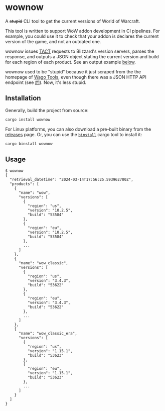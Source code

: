# wownow

A ~~stupid~~ CLI tool to get the current versions of World of Warcraft.

This tool is written to support WoW addon development in CI pipelines. For
example, you could use it to check that your addon is declares the current
version of the game, and not an outdated one.

wownow issues [TACT](https://wowdev.wiki/TACT) requests to Blizzard's version
servers, parses the response, and outputs a JSON object stating the current
version and build for each region of each product. See an output example
[below](#usage).

wownow used to be "stupid" because it just scraped from the the homepage of
[Wago Tools](https://wago.tools/), even though there was a JSON HTTP API
endpoint (see [#1](https://github.com/t-mart/wownow/issues/1)). Now, it's less
stupid.

## Installation

Generally, build the project from source:

```bash
cargo install wownow
```

For Linux platforms, you can also download a pre-built binary from the
[releases](https://github.com/t-mart/wownow/releases) page. Or, you can use the
[`binstall`](https://github.com/cargo-bins/cargo-binstall) cargo tool to install it:

```bash
cargo binstall wownow
```

## Usage

```console
$ wownow
{
  "retrieval_datetime": "2024-03-14T17:56:25.593962700Z",
  "products": [
    {
      "name": "wow",
      "versions": [
        {
          "region": "us",
          "version": "10.2.5",
          "build": "53584"
        },
        {
          "region": "eu",
          "version": "10.2.5",
          "build": "53584"
        },
        ...
      ]
    },
    {
      "name": "wow_classic",
      "versions": [
        {
          "region": "us",
          "version": "3.4.3",
          "build": "53622"
        },
        {
          "region": "eu",
          "version": "3.4.3",
          "build": "53622"
        },
        ...
      ]
    },
    {
      "name": "wow_classic_era",
      "versions": [
        {
          "region": "us",
          "version": "1.15.1",
          "build": "53623"
        },
        {
          "region": "eu",
          "version": "1.15.1",
          "build": "53623"
        },
        ...
      ]
    }
  ]
}
```
